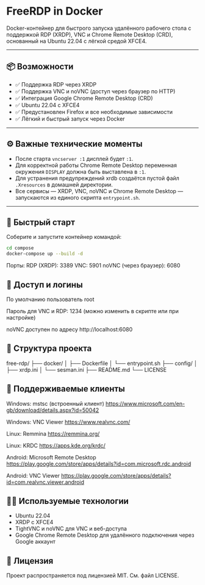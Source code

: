 # FreeRDP in Docker

Docker-контейнер для быстрого запуска удалённого рабочего стола с поддержкой RDP (XRDP), VNC и Chrome Remote Desktop (CRD), основанный на Ubuntu 22.04 с лёгкой средой XFCE4.

---

## 📦 Возможности

- ✅ Поддержка RDP через XRDP  
- ✅ Поддержка VNC и noVNC (доступ через браузер по HTTP)  
- ✅ Интеграция Google Chrome Remote Desktop (CRD)  
- ✅ Ubuntu 22.04 с XFCE4  
- ✅ Предустановлен Firefox и все необходимые зависимости  
- ✅ Лёгкий и быстрый запуск через Docker  

---

## ⚙️ Важные технические моменты

- После старта `vncserver :1` дисплей будет `:1`.  
- Для корректной работы Chrome Remote Desktop переменная окружения `DISPLAY` должна быть выставлена в `:1`.  
- Для устранения предупреждений xrdb создаётся пустой файл `.Xresources` в домашней директории.  
- Все сервисы — XRDP, VNC, noVNC и Chrome Remote Desktop — запускаются из единого скрипта `entrypoint.sh`.  

---

## 🚀 Быстрый старт

Соберите и запустите контейнер командой:

```bash
cd compose
docker-compose up --build -d
```
Порты:
RDP (XRDP): 3389
VNC: 5901
noVNC (через браузер): 6080

## 🔑 Доступ и логины
По умолчанию пользователь root

Пароль для VNC и RDP: 1234 (можно изменить в скрипте или при настройке)

noVNC доступен по адресу http://localhost:6080

## 📁 Структура проекта

free-rdp/
├── docker/
│   ├── Dockerfile
│   └── entrypoint.sh
├── config/
│   ├── xrdp.ini
│   └── sesman.ini
├── README.md
└── LICENSE

## 🧪 Поддерживаемые клиенты

Windows: mstsc (встроенный клиент)
https://www.microsoft.com/en-gb/download/details.aspx?id=50042

Windows: VNC Viewer
https://www.realvnc.com/

Linux: Remmina
https://remmina.org/

Linux: KRDC
https://apps.kde.org/krdc/

Android: Microsoft Remote Desktop
https://play.google.com/store/apps/details?id=com.microsoft.rdc.android

Android: VNC Viewer
https://play.google.com/store/apps/details?id=com.realvnc.viewer.android

## 🧑‍💻 Используемые технологии

- Ubuntu 22.04
- XRDP с XFCE4
- TightVNC и noVNC для VNC и веб-доступа
- Google Chrome Remote Desktop для удалённого подключения через Google аккаунт

## 📄 Лицензия

Проект распространяется под лицензией MIT. См. файл LICENSE.
